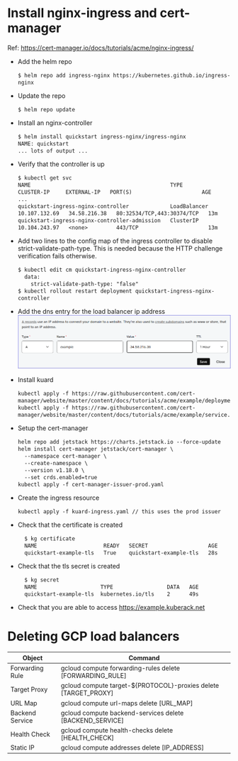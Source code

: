 
# Install nginx-ingress and cert-manager
Ref: https://cert-manager.io/docs/tutorials/acme/nginx-ingress/
 - Add the helm repo
   ```
   $ helm repo add ingress-nginx https://kubernetes.github.io/ingress-nginx
   ```
 - Update the repo
   ```
   $ helm repo update
   ```
 - Install an nginx-controller
   ```
   $ helm install quickstart ingress-nginx/ingress-nginx
   NAME: quickstart
   ... lots of output ...
   ```
 - Verify that the controller is up
   ```
   $ kubectl get svc
   NAME                                            TYPE           CLUSTER-IP     EXTERNAL-IP   PORT(S)                      AGE
   ...
   quickstart-ingress-nginx-controller             LoadBalancer   10.107.132.69   34.58.216.38   80:32534/TCP,443:30374/TCP   13m
   quickstart-ingress-nginx-controller-admission   ClusterIP      10.104.243.97   <none>         443/TCP                      13m
   ```
 - Add two lines to the config map of the ingress controller to disable 
   strict-validate-path-type. This is needed because the HTTP challenge 
   verification fails otherwise.
   ```
   $ kubectl edit cm quickstart-ingress-nginx-controller
     data:
       strict-validate-path-type: "false"
   $ kubectl rollout restart deployment quickstart-ingress-nginx-controller
   ```
 - Add the dns entry for the load balancer ip address 
   ![alt text](cert-manager/dns-ip.png "dns ip entry")

 - Install kuard
   ```
   kubectl apply -f https://raw.githubusercontent.com/cert-manager/website/master/content/docs/tutorials/acme/example/deployment.yaml
   kubectl apply -f https://raw.githubusercontent.com/cert-manager/website/master/content/docs/tutorials/acme/example/service.yaml
   ```
 - Setup the cert-manager
   ```
   helm repo add jetstack https://charts.jetstack.io --force-update
   helm install cert-manager jetstack/cert-manager \
     --namespace cert-manager \
     --create-namespace \
     --version v1.18.0 \
     --set crds.enabled=true
   kubectl apply -f cert-manager-issuer-prod.yaml 
   ```
 - Create the ingress resource
   ```
   kubectl apply -f kuard-ingress.yaml // this uses the prod issuer
   ```
 - Check that the certificate is created
   ```
     $ kg certificate
     NAME                     READY   SECRET                   AGE
     quickstart-example-tls   True    quickstart-example-tls   28s
   ```
 - Check that the tls secret is created
   ```
     $ kg secret
     NAME                    TYPE                 DATA   AGE
     quickstart-example-tls  kubernetes.io/tls    2      49s
   ```
 - Check that you are able to access https://example.kuberack.net


# Deleting GCP load balancers
|Object | Command |
|-------|---------|
|Forwarding Rule | gcloud compute forwarding-rules delete [FORWARDING_RULE] |
|Target Proxy | gcloud compute target-${PROTOCOL}-proxies delete [TARGET_PROXY] |
|URL Map | gcloud compute url-maps delete [URL_MAP] |
|Backend Service | gcloud compute backend-services delete [BACKEND_SERVICE] |
|Health Check | gcloud compute health-checks delete [HEALTH_CHECK] |
|Static IP | gcloud compute addresses delete [IP_ADDRESS] |

